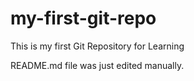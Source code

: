 # my-first-git-repo
This is my first Git Repository for Learning

README.md file was just edited manually.
